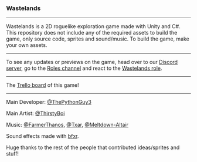 
### Wastelands
---
Wastelands is a 2D roguelike exploration game made with Unity and C#. This repository does not include any of the required assets to build the game, only source code, sprites and sound/music. To build the game, make your own assets.

---
To see any updates or previews on the game, head over to our [Discord server](https://discord.gg/ZUajZkKR), go to the [Roles channel](https://discord.com/channels/782583108473978880/834729950434033664) and react to the [Wastelands role](https://discord.com/channels/782583108473978880/834729950434033664/834990189348257819).

---
The [Trello board](https://trello.com/b/1h2QwbbW/wastelands) of this game!

---
Main Developer: [@ThePythonGuy3](https://github.com/ThePythonGuy3)

Main Artist: [@ThirstyBoi](https://github.com/ThirstyBoi)

Music: [@FarmerThanos](https://github.com/FarmerThanos), [@Txar](https://github.com/Txar), [@Meltdown-Altair](https://github.com/Meltdown-Altair)

Sound effects made with [bfxr](https://www.bfxr.net/).

Huge thanks to the rest of the people that contributed ideas/sprites and stuff!
